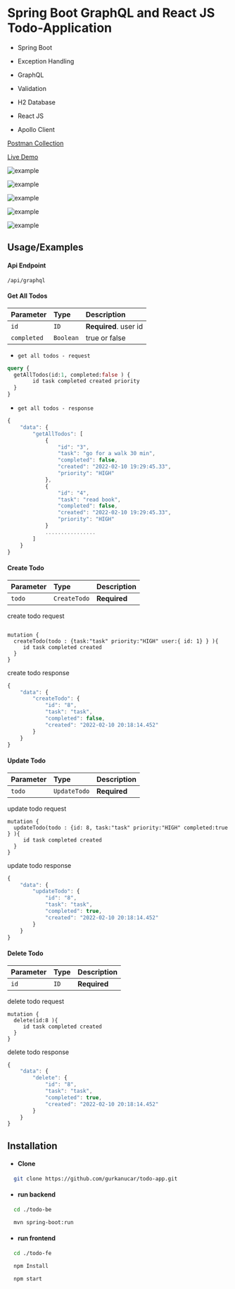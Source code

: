 
# Spring Boot GraphQL and React JS Todo-Application


- Spring Boot
- Exception Handling
- GraphQL
- Validation
- H2 Database

- React JS
- Apollo Client


[Postman Collection](https://github.com/gurkanucar/todo-app/blob/main/GraphQLTodo.postman_collection.json)

[Live Demo](https://todo-app-ten-mu.vercel.app)


![example](./images/example.gif)

![example](./images/ex1.png)

![example](./images/ex2.png)

![example](./images/ex3.png)

![example](./images/ex4.png)



## Usage/Examples

#### Api Endpoint
`/api/graphql`

#### Get All Todos


| Parameter | Type     | Description                |
| :-------- | :------- | :------------------------- |
| `id` | `ID` | **Required**. user id |
| `completed` | `Boolean` |  true or false|


- `get all todos - request`
```graphql
query {
  getAllTodos(id:1, completed:false ) {
        id task completed created priority
  }
}
```

- `get all todos - response`
```javascript
{
    "data": {
        "getAllTodos": [
            {
                "id": "3",
                "task": "go for a walk 30 min",
                "completed": false,
                "created": "2022-02-10 19:29:45.33",
                "priority": "HIGH"
            },
            {
                "id": "4",
                "task": "read book",
                "completed": false,
                "created": "2022-02-10 19:29:45.33",
                "priority": "HIGH"
            }
            ................
        ]
    }
}
```

#### Create Todo

| Parameter | Type     | Description                |
| :-------- | :------- | :------------------------- |
| `todo` | `CreateTodo` | **Required** |

create todo request

```

mutation {
  createTodo(todo : {task:"task" priority:"HIGH" user:{ id: 1} } ){
     id task completed created 
  }
}
```
create todo response

```javascript
{
    "data": {
        "createTodo": {
            "id": "8",
            "task": "task",
            "completed": false,
            "created": "2022-02-10 20:18:14.452"
        }
    }
}
```


#### Update Todo

| Parameter | Type     | Description                |
| :-------- | :------- | :------------------------- |
| `todo` | `UpdateTodo` | **Required** |

update todo request

```
mutation {
  updateTodo(todo : {id: 8, task:"task" priority:"HIGH" completed:true } ){
     id task completed created 
  }
}
```
update todo response

```javascript
{
    "data": {
        "updateTodo": {
            "id": "8",
            "task": "task",
            "completed": true,
            "created": "2022-02-10 20:18:14.452"
        }
    }
}
```

#### Delete Todo

| Parameter | Type     | Description                |
| :-------- | :------- | :------------------------- |
| `id` | `ID` | **Required** |

delete todo request

```
mutation {
  delete(id:8 ){
     id task completed created 
  }
}
```
delete todo response

```javascript
{
    "data": {
        "delete": {
            "id": "8",
            "task": "task",
            "completed": true,
            "created": "2022-02-10 20:18:14.452"
        }
    }
}
```

## Installation

- #### Clone

```bash
  git clone https://github.com/gurkanucar/todo-app.git
```

- #### run backend

```bash
  cd ./todo-be

  mvn spring-boot:run
```
    

- #### run frontend

```bash
  cd ./todo-fe

  npm Install

  npm start

```
    
